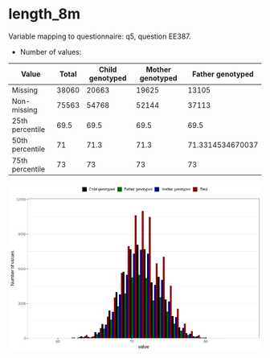 # length_8m
Variable mapping to questionnaire: q5, question EE387.
- Number of values:

| Value | Total | Child genotyped | Mother genotyped | Father genotyped |
| ----- | ----- | --------------- | ---------------- | ---------------- |
| Missing | 38060 | 20663 | 19625 | 13105 |
| Non-missing | 75563 | 54768 | 52144 | 37113 |
| 25th percentile | 69.5 | 69.5 | 69.5 | 69.5 |
| 50th percentile | 71 | 71.3 | 71.3 | 71.3314534670037 |
| 75th percentile | 73 | 73 | 73 | 73 |



![](length_8m_n.png)



